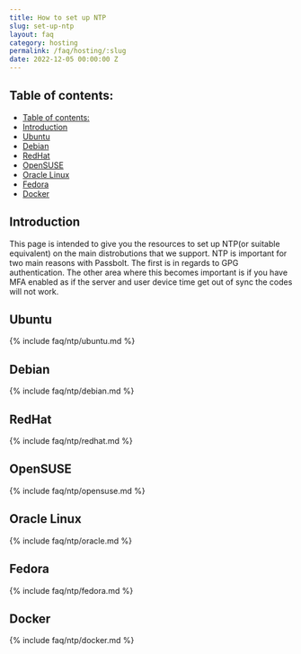```yaml
---
title: How to set up NTP
slug: set-up-ntp
layout: faq
category: hosting
permalink: /faq/hosting/:slug
date: 2022-12-05 00:00:00 Z
---
```


## Table of contents:

- [Table of contents:](#table-of-contents)
- [Introduction](#introduction)
- [Ubuntu](#ubuntu)
- [Debian](#debian)
- [RedHat](#redhat)
- [OpenSUSE](#opensuse)
- [Oracle Linux](#oracle-linux)
- [Fedora](#fedora)
- [Docker](#docker)

## Introduction
This page is intended to give you the resources to set up NTP(or suitable equivalent) on the main distrobutions that we support. NTP is important for two main reasons with Passbolt. The first is in regards to GPG authentication. The other area where this becomes important is if you have MFA enabled as if the server and user device time get out of sync the codes will not work.

## Ubuntu
{% include faq/ntp/ubuntu.md %}

## Debian
{% include faq/ntp/debian.md %}

## RedHat
{% include faq/ntp/redhat.md %}

## OpenSUSE
{% include faq/ntp/opensuse.md %}

## Oracle Linux
{% include faq/ntp/oracle.md %}

## Fedora
{% include faq/ntp/fedora.md %}

## Docker
{% include faq/ntp/docker.md %}
